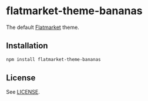 # flatmarket-theme-bananas

The default [Flatmarket](/christophercliff/flatmarket) theme.

## Installation

```sh
npm install flatmarket-theme-bananas
```

## License

See [LICENSE](/christophercliff/flatmarket/blob/master/LICENSE.md).
